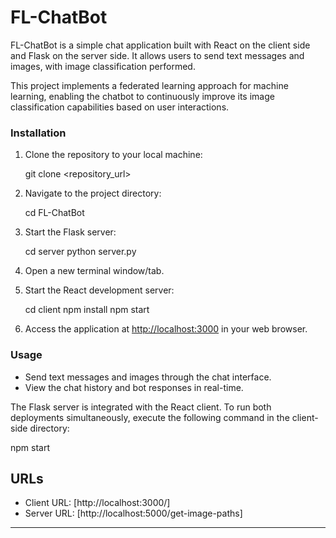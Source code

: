 # FL-ChatBot

FL-ChatBot is a simple chat application built with React on the client side and Flask on the server side. It allows users to send text messages and images, with image classification performed.

This project implements a federated learning approach for machine learning, enabling the chatbot to continuously improve its image classification capabilities based on user interactions.

### Installation

1. Clone the repository to your local machine:

   git clone <repository_url>

2. Navigate to the project directory:

   cd FL-ChatBot

3. Start the Flask server:

   cd server
   python server.py

4. Open a new terminal window/tab.

5. Start the React development server:

   cd client
   npm install
   npm start

6. Access the application at [http://localhost:3000](http://localhost:3000) in your web browser.

### Usage

- Send text messages and images through the chat interface.
- View the chat history and bot responses in real-time.

The Flask server is integrated with the React client. To run both deployments simultaneously, execute the following command in the client-side directory:

npm start

## URLs

- Client URL: [http://localhost:3000/]
- Server URL: [http://localhost:5000/get-image-paths]

---

